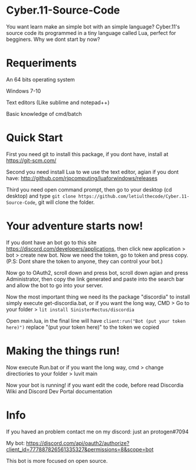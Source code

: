 # Cyber.11-Source-Code
You want learn make an simple bot with an simple language? Cyber.11's source code its programmed in a tiny language called Lua, perfect for begginers.
Why we dont start by now?

# Requeriments
An 64 bits operating system

Windows 7-10

Text editors (Like sublime and notepad++)

Basic knowledge of cmd/batch

# Quick Start

First you need git to install this package, if you dont have, install at https://git-scm.com/

Second you need install Lua to we use the text editor, agian if you dont have: http://github.com/rjpcomputing/luaforwindows/releases

Third you need open command prompt, then go to your desktop (cd desktop) and type ```git clone https://github.com/letiulthecode/Cyber.11-Source-Code```, git will clone the folder.

# Your adventure starts now!

If you dont have an bot go to this site https://discord.com/developers/applications, then click new application > bot > create new bot. Now we need the token, go to token and press copy. (P.S: Dont share the token to anyone, they can control your bot.)

Now go to OAuth2, scroll down and press bot, scroll down agian and press Administrator, then copy the link generated and paste into the search bar and allow the bot to go into your server.

Now the most important thing we need its the package "discordia" to install simply execute get-discordia.bat, or if you want the long way, CMD > Go to your folder > ```lit install SinisterRectus/discordia```

Open main.lua, in the final line will have ```client:run("Bot (put your token here)")``` replace "(put your token here)" to the token we copied

# Making the things run!

Now execute Run.bat or if you want the long way, cmd > change directiories to your folder > luvit main

Now your bot is running! if you want edit the code, before read Discordia Wiki and Discord Dev Portal documentation

# Info
If you haved an problem contact me on my discord: just an protogen#7094

My bot: https://discord.com/api/oauth2/authorize?client_id=777887826561335327&permissions=8&scope=bot

This bot is more focused on open source.
